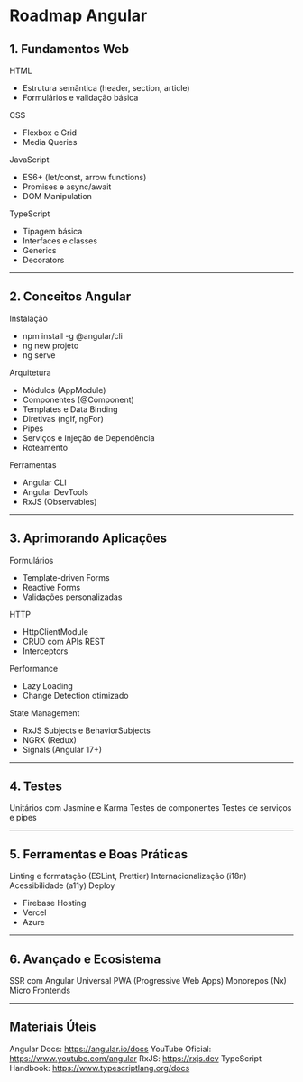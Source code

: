 # Roadmap Angular

## 1. Fundamentos Web
HTML
  - Estrutura semântica (header, section, article)
  - Formulários e validação básica

CSS
  - Flexbox e Grid
  - Media Queries

JavaScript
  - ES6+ (let/const, arrow functions)
  - Promises e async/await
  - DOM Manipulation

TypeScript
  - Tipagem básica
  - Interfaces e classes
  - Generics
  - Decorators

---

## 2. Conceitos Angular
Instalação
  - npm install -g @angular/cli
  - ng new projeto
  - ng serve

Arquitetura
  - Módulos (AppModule)
  - Componentes (@Component)
  - Templates e Data Binding
  - Diretivas (ngIf, ngFor)
  - Pipes
  - Serviços e Injeção de Dependência
  - Roteamento

Ferramentas
  - Angular CLI
  - Angular DevTools
  - RxJS (Observables)

---

## 3. Aprimorando Aplicações
Formulários
  - Template-driven Forms
  - Reactive Forms
  - Validações personalizadas

HTTP
  - HttpClientModule
  - CRUD com APIs REST
  - Interceptors

Performance
  - Lazy Loading
  - Change Detection otimizado

State Management
  - RxJS Subjects e BehaviorSubjects
  - NGRX (Redux)
  - Signals (Angular 17+)

---

## 4. Testes
Unitários com Jasmine e Karma
Testes de componentes
Testes de serviços e pipes

---

## 5. Ferramentas e Boas Práticas
Linting e formatação (ESLint, Prettier)
Internacionalização (i18n)
Acessibilidade (a11y)
Deploy
  - Firebase Hosting
  - Vercel
  - Azure

---

## 6. Avançado e Ecosistema
SSR com Angular Universal
PWA (Progressive Web Apps)
Monorepos (Nx)
Micro Frontends

---

## Materiais Úteis
Angular Docs: https://angular.io/docs
YouTube Oficial: https://www.youtube.com/angular
RxJS: https://rxjs.dev
TypeScript Handbook: https://www.typescriptlang.org/docs
